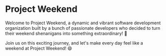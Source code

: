 # Project Weekend

Welcome to Project Weekend, a dynamic and vibrant software development organization built by a bunch of passionate developers who decided to turn their weekend shenanigans into something extraordinary! 🚀

Join us on this exciting journey, and let's make every day feel like a weekend at Project Weekend! 😄
